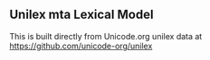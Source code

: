 Unilex mta Lexical Model
----------------------

This is built directly from Unicode.org unilex data at
https://github.com/unicode-org/unilex
